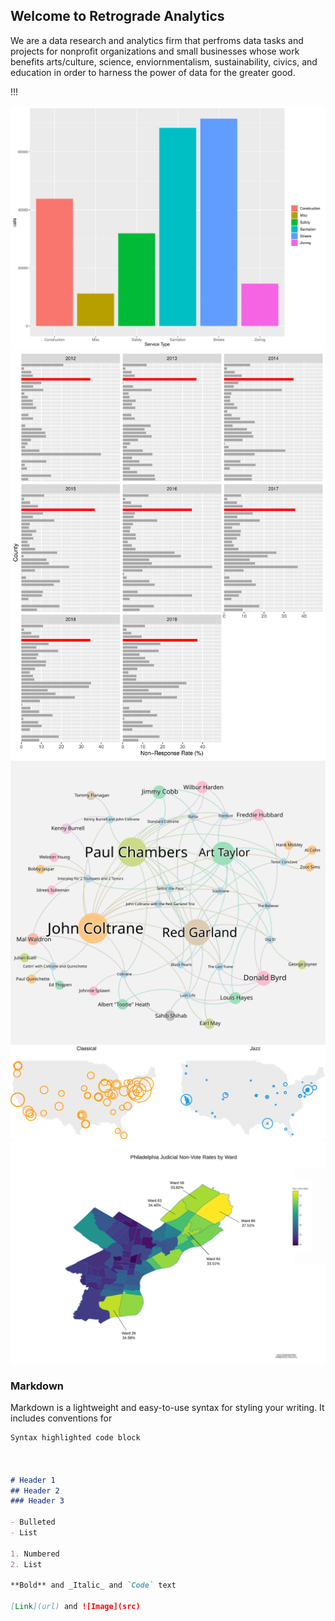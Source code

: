 ## Welcome to Retrograde Analytics

We are a data research and analytics firm that perfroms data tasks and projects for nonprofit organizations and small businesses whose work benefits arts/culture, science, enviornmentalism, sustainability, civics, and education in order to harness the power of data for the greater good.

!!!

<img src="images/311.svg" alt="click here" class="inline"/>

<img src="images/Juror.svg" alt="click here" class="inline"/>

<img src="images/Coltrane.svg" alt="click here" class="inline"/>

<a href="https://retrograde-analytics.github.io/Jazz-Funding/"> 
  <img src="images/national.svg" alt="click here" class="inline"/>
</a>




<a href="https://retrograde.shinyapps.io/Judges/">
  <img src="images/PHL JUDGES MAP (Top 5 Wards).svg" alt="click here" class="inline"/>
</a>

### Markdown

Markdown is a lightweight and easy-to-use syntax for styling your writing. It includes conventions for

```markdown
Syntax highlighted code block



# Header 1
## Header 2
### Header 3

- Bulleted
- List

1. Numbered
2. List

**Bold** and _Italic_ and `Code` text

[Link](url) and ![Image](src)
```



